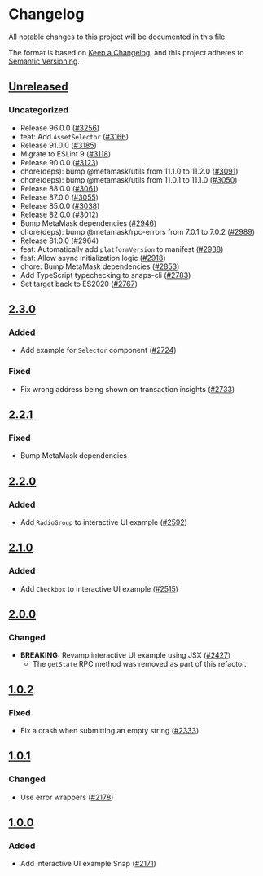 # Changelog

All notable changes to this project will be documented in this file.

The format is based on [Keep a Changelog](https://keepachangelog.com/en/1.0.0/),
and this project adheres to [Semantic Versioning](https://semver.org/spec/v2.0.0.html).

## [Unreleased]

### Uncategorized

- Release 96.0.0 ([#3256](https://github.com/MetaMask/snaps-skunkworks.git/pull/3256))
- feat: Add `AssetSelector` ([#3166](https://github.com/MetaMask/snaps-skunkworks.git/pull/3166))
- Release 91.0.0 ([#3185](https://github.com/MetaMask/snaps-skunkworks.git/pull/3185))
- Migrate to ESLint 9 ([#3118](https://github.com/MetaMask/snaps-skunkworks.git/pull/3118))
- Release 90.0.0 ([#3123](https://github.com/MetaMask/snaps-skunkworks.git/pull/3123))
- chore(deps): bump @metamask/utils from 11.1.0 to 11.2.0 ([#3091](https://github.com/MetaMask/snaps-skunkworks.git/pull/3091))
- chore(deps): bump @metamask/utils from 11.0.1 to 11.1.0 ([#3050](https://github.com/MetaMask/snaps-skunkworks.git/pull/3050))
- Release 88.0.0 ([#3061](https://github.com/MetaMask/snaps-skunkworks.git/pull/3061))
- Release 87.0.0 ([#3055](https://github.com/MetaMask/snaps-skunkworks.git/pull/3055))
- Release 85.0.0 ([#3038](https://github.com/MetaMask/snaps-skunkworks.git/pull/3038))
- Release 82.0.0 ([#3012](https://github.com/MetaMask/snaps-skunkworks.git/pull/3012))
- Bump MetaMask dependencies ([#2946](https://github.com/MetaMask/snaps-skunkworks.git/pull/2946))
- chore(deps): bump @metamask/rpc-errors from 7.0.1 to 7.0.2 ([#2989](https://github.com/MetaMask/snaps-skunkworks.git/pull/2989))
- Release 81.0.0 ([#2964](https://github.com/MetaMask/snaps-skunkworks.git/pull/2964))
- feat: Automatically add `platformVersion` to manifest ([#2938](https://github.com/MetaMask/snaps-skunkworks.git/pull/2938))
- feat: Allow async initialization logic ([#2918](https://github.com/MetaMask/snaps-skunkworks.git/pull/2918))
- chore: Bump MetaMask dependencies ([#2853](https://github.com/MetaMask/snaps-skunkworks.git/pull/2853))
- Add TypeScript typechecking to snaps-cli ([#2783](https://github.com/MetaMask/snaps-skunkworks.git/pull/2783))
- Set target back to ES2020 ([#2767](https://github.com/MetaMask/snaps-skunkworks.git/pull/2767))

## [2.3.0]

### Added

- Add example for `Selector` component ([#2724](https://github.com/MetaMask/snaps/pull/2724))

### Fixed

- Fix wrong address being shown on transaction insights ([#2733](https://github.com/MetaMask/snaps/pull/2733))

## [2.2.1]

### Fixed

- Bump MetaMask dependencies

## [2.2.0]

### Added

- Add `RadioGroup` to interactive UI example ([#2592](https://github.com/MetaMask/snaps/pull/2592))

## [2.1.0]

### Added

- Add `Checkbox` to interactive UI example ([#2515](https://github.com/MetaMask/snaps/pull/2515))

## [2.0.0]

### Changed

- **BREAKING:** Revamp interactive UI example using JSX ([#2427](https://github.com/MetaMask/snaps/pull/2427))
  - The `getState` RPC method was removed as part of this refactor.

## [1.0.2]

### Fixed

- Fix a crash when submitting an empty string ([#2333](https://github.com/MetaMask/snaps/pull/2333))

## [1.0.1]

### Changed

- Use error wrappers ([#2178](https://github.com/MetaMask/snaps/pull/2178))

## [1.0.0]

### Added

- Add interactive UI example Snap ([#2171](https://github.com/MetaMask/snaps/pull/2171))

[Unreleased]: https://github.com/MetaMask/snaps-skunkworks.git/compare/@metamask/interactive-ui-example-snap@2.3.0...HEAD
[2.3.0]: https://github.com/MetaMask/snaps-skunkworks.git/compare/@metamask/interactive-ui-example-snap@2.2.1...@metamask/interactive-ui-example-snap@2.3.0
[2.2.1]: https://github.com/MetaMask/snaps-skunkworks.git/compare/@metamask/interactive-ui-example-snap@2.2.0...@metamask/interactive-ui-example-snap@2.2.1
[2.2.0]: https://github.com/MetaMask/snaps-skunkworks.git/compare/@metamask/interactive-ui-example-snap@2.1.0...@metamask/interactive-ui-example-snap@2.2.0
[2.1.0]: https://github.com/MetaMask/snaps-skunkworks.git/compare/@metamask/interactive-ui-example-snap@2.0.0...@metamask/interactive-ui-example-snap@2.1.0
[2.0.0]: https://github.com/MetaMask/snaps-skunkworks.git/compare/@metamask/interactive-ui-example-snap@1.0.2...@metamask/interactive-ui-example-snap@2.0.0
[1.0.2]: https://github.com/MetaMask/snaps-skunkworks.git/compare/@metamask/interactive-ui-example-snap@1.0.1...@metamask/interactive-ui-example-snap@1.0.2
[1.0.1]: https://github.com/MetaMask/snaps-skunkworks.git/compare/@metamask/interactive-ui-example-snap@1.0.0...@metamask/interactive-ui-example-snap@1.0.1
[1.0.0]: https://github.com/MetaMask/snaps-skunkworks.git/releases/tag/@metamask/interactive-ui-example-snap@1.0.0
